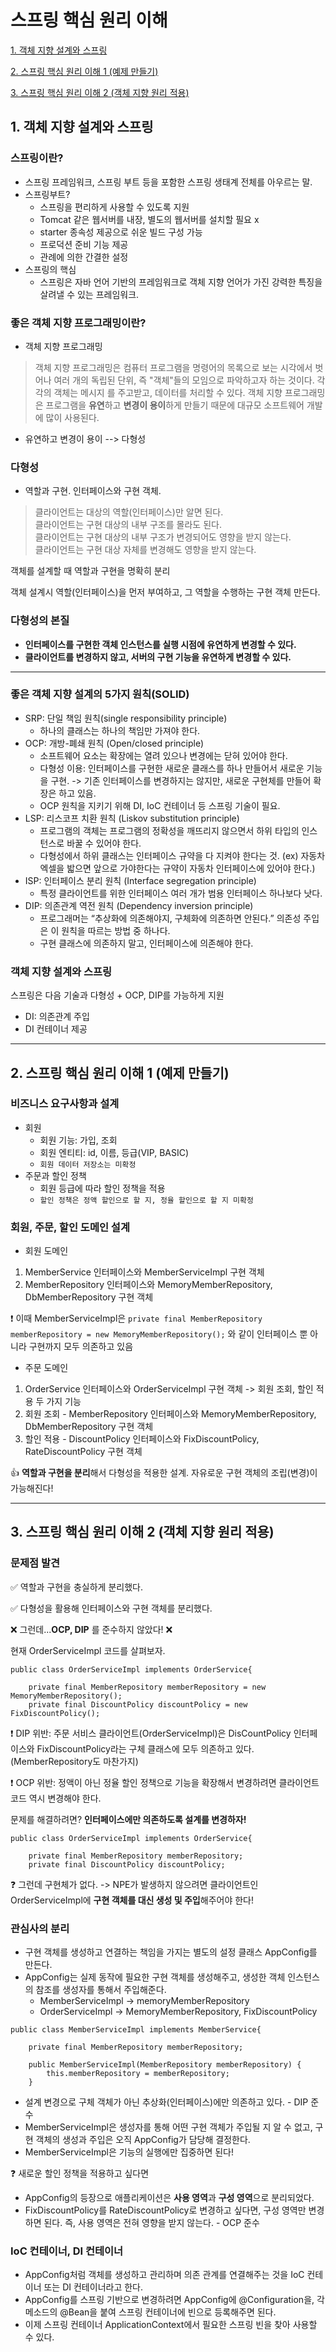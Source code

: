 # 스프링 핵심 원리 이해
[1. 객체 지향 설계와 스프링](#1.-객체-지향-설계와-스프링)

[2. 스프링 핵심 원리 이해 1 (예제 만들기)](#2.-스프링-핵심-원리-이해-1-(예제-만들기))

[3. 스프링 핵심 원리 이해 2 (객체 지향 원리 적용)](#2.-스프링-핵심-원리-이해-2-(객체-지향-원리-적용))

## 1. 객체 지향 설계와 스프링

### 스프링이란?
* 스프링 프레임워크, 스프링 부트 등을 포함한 스프링 생태계 전체를 아우르는 말.
* 스프링부트?
  * 스프링을 편리하게 사용할 수 있도록 지원
  * Tomcat 같은 웹서버를 내장, 별도의 웹서버를 설치할 필요 x
  * starter 종속성 제공으로 쉬운 빌드 구성 가능
  * 프로덕션 준비 기능 제공
  * 관례에 의한 간결한 설정 
* 스프링의 핵심
  * 스프링은 자바 언어 기반의 프레임워크로 객체 지향 언어가 가진 강력한 특징을 살려낼 수 있는 프레임워크.
### 좋은 객체 지향 프로그래밍이란?
* 객체 지향 프로그래밍
> 객체 지향 프로그래밍은 컴퓨터 프로그램을 명령어의 목록으로 보는 시각에서 벗어나 여러 개의 독립된 단위, 즉 "객체"들의 모임으로 파악하고자 하는 것이다. 각각의 객체는 메시지 를 주고받고, 데이터를 처리할 수 있다. 
객체 지향 프로그래밍은 프로그램을 **유연**하고 **변경이 용이**하게 만들기 때문에 대규모 소프트웨어 개발에 많이 사용된다.

* 유연하고 변경이 용이 --> 다형성

### 다형성
* 역할과 구현. 인터페이스와 구현 객체. 
>클라이언트는 대상의 역할(인터페이스)만 알면 된다.\
클라이언트는 구현 대상의 내부 구조를 몰라도 된다.\
클라이언트는 구현 대상의 내부 구조가 변경되어도 영향을 받지 않는다.\
클라이언트는 구현 대상 자체를 변경해도 영향을 받지 않는다.

객체를 설계할 때 역할과 구현을 명확히 분리

객체 설계시 역할(인터페이스)을 먼저 부여하고, 그 역할을 수행하는 구현 객체 만든다.

### 다형성의 본질
- **인터페이스를 구현한 객체 인스턴스를 실행 시점에 유연하게 변경할 수 있다.**
- **클라이언트를 변경하지 않고, 서버의 구현 기능을 유연하게 변경할 수 있다.**

***
### 좋은 객체 지향 설계의 5가지 원칙(SOLID)
- SRP: 단일 책임 원칙(single responsibility principle)
  - 하나의 클래스는 하나의 책임만 가져야 한다. 
- OCP: 개방-폐쇄 원칙 (Open/closed principle)
  - 소프트웨어 요소는 확장에는 열려 있으나 변경에는 닫혀 있어야 한다.
  - 다형성 이용: 인터페이스를 구현한 새로운 클래스를 하나 만들어서 새로운 기능을 구현. -> 기존 인터페이스를 변경하지는 않지만, 새로운 구현체를 만들어 확장은 하고 있음.
  - OCP 원칙을 지키기 위해 DI, IoC 컨테이너 등 스프링 기술이 필요.
- LSP: 리스코프 치환 원칙 (Liskov substitution principle)
  - 프로그램의 객체는 프로그램의 정확성을 깨뜨리지 않으면서 하위 타입의 인스턴스로 바꿀 수 있어야 한다.
  - 다형성에서 하위 클래스는 인터페이스 규약을 다 지켜야 한다는 것. (ex) 자동차 엑셀을 밟으면 앞으로 가야한다는 규약이 자동차 인터페이스에 있어야 한다.)
- ISP: 인터페이스 분리 원칙 (Interface segregation principle)
  - 특정 클라이언트를 위한 인터페이스 여러 개가 범용 인터페이스 하나보다 낫다.
- DIP: 의존관계 역전 원칙 (Dependency inversion principle)
  - 프로그래머는 “추상화에 의존해야지, 구체화에 의존하면 안된다.” 의존성 주입은 이 원칙을 따르는 방법 중 하나다.
  - 구현 클래스에 의존하지 말고, 인터페이스에 의존해야 한다. 

### 객체 지향 설계와 스프링
스프링은 다음 기술과 다형성 + OCP, DIP를 가능하게 지원
- DI: 의존관계 주입
- DI 컨테이너 제공

***
## 2. 스프링 핵심 원리 이해 1 (예제 만들기)

### 비즈니스 요구사항과 설계
- 회원
  - 회원 기능: 가입, 조회
  - 회원 엔티티: id, 이름, 등급(VIP, BASIC)
  - `회원 데이터 저장소는 미확정`
- 주문과 할인 정책
  - 회원 등급에 따라 할인 정책을 적용
  - `할인 정책은 정액 할인으로 할 지, 정율 할인으로 할 지 미확정` 

### 회원, 주문, 할인 도메인 설계
- 회원 도메인
1) MemberService 인터페이스와 MemberServiceImpl 구현 객체
2) MemberRepository 인터페이스와 MemoryMemberRepository, DbMemberRepository 구현 객체

❗ 이때 MemberServiceImpl은 `private final MemberRepository memberRepository = new MemoryMemberRepository();` 와 같이 인터페이스 뿐 아니라 구현까지 모두 의존하고 있음

- 주문 도메인
1) OrderService 인터페이스와 OrderServiceImpl 구현 객체 -> 회원 조회, 할인 적용 두 가지 기능
2) 회원 조회 - MemberRepository 인터페이스와 MemoryMemberRepository, DbMemberRepository 구현 객체
3) 할인 적용 - DiscountPolicy 인터페이스와 FixDiscountPolicy, RateDiscountPolicy 구현 객체

👍 **역할과 구현을 분리**해서 다형성을 적용한 설계. 자유로운 구현 객체의 조립(변경)이 가능해진다! 

***
## 3. 스프링 핵심 원리 이해 2 (객체 지향 원리 적용)

### 문제점 발견

✅ 역할과 구현을 충실하게 분리했다. 

✅ 다형성을 활용해 인터페이스와 구현 객체를 분리했다.

❌ 그런데...**OCP, DIP** 를 준수하지 않았다! ❌

현재 OrderServiceImpl 코드를 살펴보자.

```
public class OrderServiceImpl implements OrderService{

    private final MemberRepository memberRepository = new MemoryMemberRepository();
    private final DiscountPolicy discountPolicy = new FixDiscountPolicy();
```

❗ DIP 위반: 주문 서비스 클라이언트(OrderServiceImpl)은 DisCountPolicy 인터페이스와 FixDiscountPolicy라는 구체 클래스에 모두 의존하고 있다. (MemberRepository도 마찬가지)

❗ OCP 위반: 정액이 아닌 정율 할인 정책으로 기능을 확장해서 변경하려면 클라이언트 코드 역시 변경해야 한다.

문제를 해결하려면? **인터페이스에만 의존하도록 설계를 변경하자!**

```
public class OrderServiceImpl implements OrderService{

    private final MemberRepository memberRepository;
    private final DiscountPolicy discountPolicy;
```

❓ 그런데 구현체가 없다. -> NPE가 발생하지 않으려면 클라이언트인 OrderServiceImpl에 **구현 객체를 대신 생성 및 주입**해주어야 한다!

### 관심사의 분리
- 구현 객체를 생성하고 연결하는 책임을 가지는 별도의 설정 클래스 AppConfig를 만든다. 
- AppConfig는 실제 동작에 필요한 구현 객체를 생성해주고, 생성한 객체 인스턴스의 참조를 생성자를 통해서 주입해준다.
  - MemberServiceImpl -> memoryMemberRepository
  - OrderServiceImpl -> MemoryMemberRepository, FixDiscountPolicy

```
public class MemberServiceImpl implements MemberService{

    private final MemberRepository memberRepository;

    public MemberServiceImpl(MemberRepository memberRepository) {
        this.memberRepository = memberRepository;
    }
```
- 설계 변경으로 구체 객체가 아닌 추상화(인터페이스)에만 의존하고 있다. - DIP 준수
- MemberServiceImpl은 생성자를 통해 어떤 구현 객체가 주입될 지 알 수 없고, 구현 객체의 생성과 주입은 오직 AppConfig가 담당해 결정한다.
- MemberServiceImpl은 기능의 실행에만 집중하면 된다! 

❓ 새로운 할인 정책을 적용하고 싶다면

- AppConfig의 등장으로 애플리케이션은 **사용 영역**과 **구성 영역**으로 분리되었다.
- FixDiscountPolicy를 RateDiscountPolicy로 변경하고 싶다면, 구성 영역만 변경하면 된다. 즉, 사용 영역은 전혀 영향을 받지 않는다. - OCP 준수

### IoC 컨테이너, DI 컨테이너
- AppConfig처럼 객체를 생성하고 관리하며 의존 관계를 연결해주는 것을 IoC 컨테이너 또는 DI 컨테이너라고 한다.
- AppConfig를 스프링 기반으로 변경하려면 AppConfig에 @Configuration을, 각 메소드의 @Bean을 붙여 스프링 컨테이너에 빈으로 등록해주면 된다.
- 이제 스프링 컨테이너 ApplicationContext에서 필요한 스프링 빈을 찾아 사용할 수 있다.
